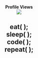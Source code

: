 
<p align="center"> 
  <b>Profile Views</b><br>
  <img src="https://profile-counter.glitch.me/KelosDev/count.svg" />
</p>

<h2></h2>

<h2 align="center">eat( ); <br/>  sleep( ); <br/>  code( ); <br/>  repeat( ); <br/></h2><br>
